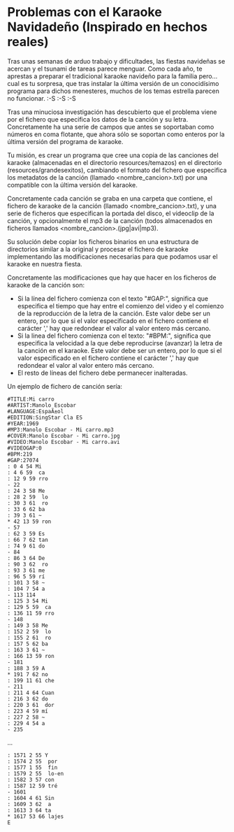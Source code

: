 # Problemas con el Karaoke Navidadeño (Inspirado en hechos reales)
Tras unas semanas de arduo trabajo y dificultades, las fiestas navideñas se acercan y el tsunami de tareas parece menguar. Como cada año, te aprestas a preparar el tradicional karaoke navideño para la familia pero... cual es tu sorpresa, que tras instalar la última versión de un conocidísimo programa para dichos menesteres, muchos de los temas estrella parecen no funcionar.
:-S :-S :-S

Tras una minuciosa investigación has descubierto que el problema viene por el fichero que especifica los datos de la canción y su letra. Concretamente ha una serie de campos que antes se soportaban como números en coma flotante, que ahora sólo se soportan como enteros por la última versión del programa de karaoke.

Tu misión, es crear un programa que cree una copia de las canciones del karaoke (almacenadas en el directorio resources/temazos) en el directorio (resources/grandesexitos), cambiando el formato del fichero que especifica los metadatos de la canción (llamado <nombre_cancion>.txt) por una compatible con la última versión del karaoke.

Concretamente cada canción se graba en una carpeta que contiene, el fichero de karaoke de la canción (llamado <nombre_cancion>.txt), y una serie de ficheros que especifican la portada del disco, el videoclip de la canción, y opcionalmente el mp3 de la canción (todos almacenados en ficheros llamados <nombre_cancion>.(jpg|avi|mp3).

Su solución debe copiar los ficheros binarios en una estructura de directorios similar a la original y procesar el fichero de karaoke implementando las modificaciones necesarias para que podamos usar el karaoke en nuestra fiesta.

Concretamente las modificaciones que hay que hacer en los ficheros de karaoke de la canción son:
- Si la línea del fichero comienza con el texto "#GAP:", significa que especifica el tiempo que hay entre el comienzo del video y el comienzo de la reproducción de la letra de la canción. Este valor debe ser un entero, por lo que si el valor especificado en el fichero contiene el carácter ',' hay que redondear el valor al valor entero más cercano.
- Si la linea del fichero comienza con el texto: "#BPM:", significa que especifica la velocidad a la que debe reproducirse (avanzar) la letra de la canción en el karaoke. Este valor debe ser un entero, por lo que si el valor especificado en el fichero contiene el carácter ',' hay que redondear el valor al valor entero más cercano.
- El resto de líneas del fichero debe permanecer inalteradas.

Un ejemplo de fichero de canción sería:
```
#TITLE:Mi carro
#ARTIST:Manolo Escobar
#LANGUAGE:EspaÃ±ol
#EDITION:SingStar Cla ES
#YEAR:1969
#MP3:Manolo Escobar - Mi carro.mp3
#COVER:Manolo Escobar - Mi carro.jpg
#VIDEO:Manolo Escobar - Mi carro.avi
#VIDEOGAP:0
#BPM:219
#GAP:27074
: 0 4 54 Mi
: 4 6 59  ca
: 12 9 59 rro
- 22
: 24 3 58 Me
: 28 2 59  lo
: 30 3 61  ro
: 33 6 62 ba
: 39 3 61 ~
* 42 13 59 ron
- 57
: 62 3 59 Es
: 66 7 62 tan
: 74 9 61 do
- 84
: 86 3 64 De
: 90 3 62  ro
: 93 3 61 me
: 96 5 59 rí
: 101 3 58 ~
: 104 7 54 a
- 113 114
: 125 3 54 Mi
: 129 5 59  ca
: 136 11 59 rro
- 148
: 149 3 58 Me
: 152 2 59  lo
: 155 2 61  ro
: 157 5 62 ba
: 163 3 61 ~
: 166 13 59 ron
- 181
: 188 3 59 A
* 191 7 62 no
: 199 11 61 che
- 211
: 211 4 64 Cuan
: 216 3 62 do
: 220 3 61  dor
: 223 4 59 mí
: 227 2 58 ~
: 229 4 54 a
- 235
```
...
```
: 1571 2 55 Y
: 1574 2 55  por
: 1577 1 55  fin
: 1579 2 55  lo-en
: 1582 3 57 con
: 1587 12 59 tré
- 1601
: 1604 4 61 Sin
: 1609 3 62  a
: 1613 3 64 ta
* 1617 53 66 lajes
E
```

